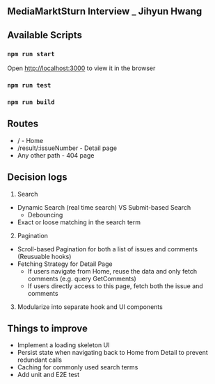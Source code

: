 ## MediaMarktSturn Interview _ Jihyun Hwang

## Available Scripts
### `npm run start`
Open [http://localhost:3000](http://localhost:3000) to view it in the browser
### `npm run test`
### `npm run build`

## Routes
- / -  Home
- /result/:issueNumber - Detail page
- Any other path - 404 page

## Decision logs
1. Search 
- Dynamic Search (real time search) VS Submit-based Search
    - Debouncing
- Exact or loose matching in the search term

2. Pagination
- Scroll-based Pagination for both a list of issues and comments (Reusuable hooks)
- Fetching Strategy for Detail Page
    - If users navigate from Home, reuse the data and only fetch comments (e.g. query GetComments)
    - If users directly access to this page, fetch both the issue and comments

3. Modularize into separate hook and UI components

## Things to improve 
- Implement a loading skeleton UI
- Persist state when navigating back to Home from Detail to prevent redundant calls
- Caching for commonly used search terms
- Add unit and E2E test
